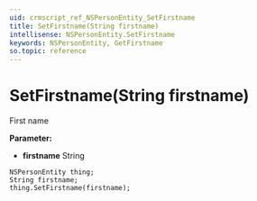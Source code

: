 ```yaml
---
uid: crmscript_ref_NSPersonEntity_SetFirstname
title: SetFirstname(String firstname)
intellisense: NSPersonEntity.SetFirstname
keywords: NSPersonEntity, GetFirstname
so.topic: reference
---
```


# SetFirstname(String firstname)

First name

**Parameter:** 
* **firstname** String

```crmscript
NSPersonEntity thing;
String firstname;
thing.SetFirstname(firstname);
```

